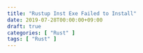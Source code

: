 ```yaml
---
title: "Rustup Inst Exe Failed to Install"
date: 2019-07-28T00:00:00+09:00
draft: true
categories: [ "Rust" ]
tags: [ "Rust" ]
---
```


